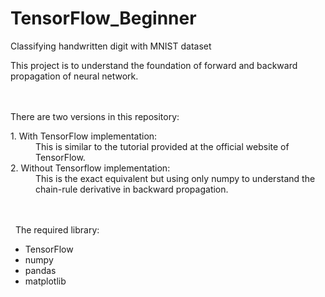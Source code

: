 # TensorFlow_Beginner
Classifying handwritten digit with MNIST dataset

This project is to understand the foundation of forward and backward propagation of neural network.

<br><br/>
There are two versions in this repository:

<dl>
  <dt> 1. With TensorFlow implementation:</dt>
  <dd> This is similar to the tutorial provided at the official website of TensorFlow.</dd>
  
   <dt> 2. Without Tensorflow implementation:</dt>
  <dd> This is the exact equivalent but using only numpy to understand the chain-rule derivative in backward propagation.</dd>
</dl>

<br> &nbsp;
<br> &nbsp;
The required library:
* TensorFlow
* numpy
* pandas
* matplotlib
